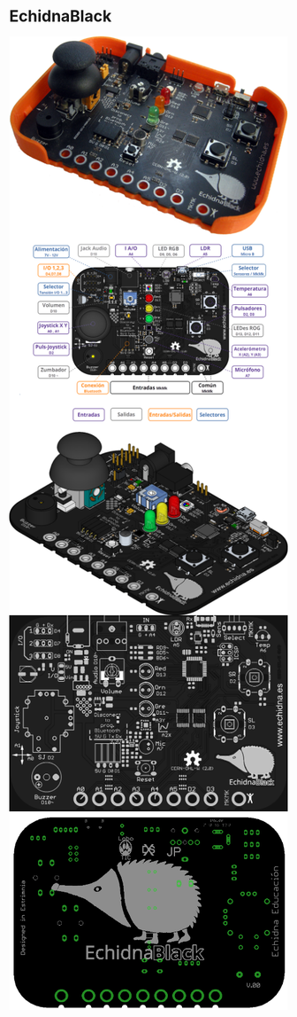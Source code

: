 # EchidnaBlack
<img src="Black_caixa_laranxa.png" width="600" align="center">


<img src="conexionesBlack_2.png" width="600" align="right">


<img src="EchidnaBlack__34.png" width="600" align="right">


<img src="EchidnaBlack_0_board_top.png" width="600" align="right">


<img src="EchidnaBlack_0_bot.png" width="600" align="right">

